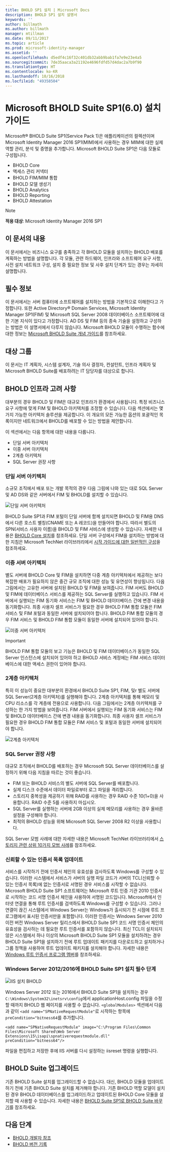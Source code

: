 ```yaml
---
title: BHOLD SP1 설치 | Microsoft Docs
description: BHOLD SP1 설치 설명서
keywords: ''
author: billmath
ms.author: billmath
manager: mtillman
ms.date: 09/11/2017
ms.topic: article
ms.prod: microsoft-identity-manager
ms.assetid: ''
ms.openlocfilehash: d5edf4c16f32c401db32abb9bab1fa7e9e23e4a5
ms.sourcegitcommit: 7de35aaca3a21192e4696fdfd57d4dac2a7b9f90
ms.translationtype: HT
ms.contentlocale: ko-KR
ms.lasthandoff: 10/16/2018
ms.locfileid: "49358504"
---
```

# <a name="microsoft-bhold-suite-sp1-60-installation-guide"></a>Microsoft BHOLD Suite SP1(6.0) 설치 가이드

Microsoft® BHOLD Suite SP1(Service Pack 1)은 애플리케이션의 컬렉션이며 Microsoft Identity Manager 2016 SP1(MIM)에서 사용하는 경우 MIM에 대한 실제 역할 관리, 분석 및 증명을 추가합니다. Microsoft BHOLD Suite SP1은 다음 모듈로 구성됩니다.

- BHOLD Core
- 액세스 관리 커넥터
- BHOLD FIM/MIM 통합
- BHOLD 모델 생성기
- BHOLD Analytics
- BHOLD Reporting
- BHOLD Attestation


> [!NOTE]
> **적용 대상**: Microsoft Identity Manager 2016 SP1

## <a name="what-this-document-covers"></a>이 문서의 내용

이 문서에서는 비즈니스 요구를 충족하고 각 BHOLD 모듈을 설치하는 BHOLD 배포를 계획하는 방법을 설명합니다. 각 모듈, 관련 하드웨어, 인프라와 소프트웨어 요구 사항, 사전 설치 네트워크 구성, 설치 중 필요한 정보 및 사후 설치 단계가 있는 경우는 자세히 설명합니다.

## <a name="pre-requisite-knowledge"></a>필수 정보

이 문서에서는 서버 컴퓨터에 소프트웨어를 설치하는 방법을 기본적으로 이해한다고 가정합니다. 또한 Active Directory® Domain Services, Microsoft Identity Manager SP1(FIM) 및 Microsoft SQL Server 2008 데이터베이스 소프트웨어에 대한 기본 지식이 있다고 가정합니다. AD DS 및 FIM 등의 종속 기술을 설정하고 구성하는 방법은 이 설명서에서 다루지 않습니다. Microsoft BHOLD 모듈이 수행하는 함수에 대한 정보는 [Microsoft BHOLD Suite 개념 가이드](https://technet.microsoft.com/library/jj134102(v=ws.10).aspx)를 참조하세요.

## <a name="audience"></a>대상 그룹

이 문서는 IT 계획자, 시스템 설계자, 기술 의사 결정자, 컨설턴트, 인프라 계획자 및 Microsoft BHOLD Suite를 배포하려는 IT 담당자를 대상으로 합니다.

## <a name="bhold-infrastructure-considerations"></a>BHOLD 인프라 고려 사항

대부분의 경우 BHOLD 및 FIM은 대규모 인프라가 환경에서 사용됩니다. 특정 비즈니스 요구 사항에 맞게 FIM 및 BHOLD 아키텍처를 조정할 수 있습니다. 다음 섹션에서는 몇 가지 가능한 아키텍처 솔루션을 제공합니다. 이 개요의 모든 가능한 옵션의 포괄적인 목록이지만 네트워크에서 BHOLD를 배포할 수 있는 방법을 제안합니다.
 
이 섹션에서는 다음 항목에 대한 내용을 다룹니다.

- 단일 서버 아키텍처
- 이중 서버 아키텍처
- 2계층 아키텍처
- SQL Server 권장 사항

### <a name="single-server-architecture"></a>단일 서버 아키텍처

소규모 조직에서 배포 또는 개발 목적의 경우 다음 그림에 나와 있는 대로 SQL Server 및 AD DS와 같은 서버에서 FIM 및 BHOLD를 설치할 수 있습니다.
 
![단일 서버 아키텍처](media/bhold-installation-guide/single.png)

BHOLD Suite SP1과 FIM 포털이 단일 서버에 함께 설치되면 BHOLD 및 FIM용 DNS에서 다른 호스트 별칭(CNAME 또는 A 레코드)을 만들어야 합니다. 따라서 별도의 SPN(서비스 사용자 이름)을 BHOLD 및 FIM 서비스에 생성할 수 있습니다. 자세한 내용은 [BHOLD Core 설치](https://technet.microsoft.com/library/jj134095(v=ws.10).aspx)를 참조하세요.
단일 서버 구성에서 FIM을 설치하는 방법에 대한 지침은 Microsoft TechNet 라이브러리에서 [시작 가이드에 대한 일반적인 구성](https://technet.microsoft.com/library/ff575965.aspx)을 참조하세요.

### <a name="dual-server-architecture"></a>이중 서버 아키텍처

별도 서버에 BHOLD Core 및 FIM을 설치하면 다중 계층 아키텍처에서 제공하는 보다 복잡한 배포가 필요하지 않은 중간 규모 조직에 대한 성능 및 유연성이 향상됩니다. 다음 그림에서는 고유한 서버에 설치된 BHOLD 및 FIM을 보여줍니다. FIM 서버도 BHOLD 및 FIM에 데이터베이스 서비스를 제공하는 SQL Server를 실행하고 있습니다. FIM 서버에서 실행되는 FIM 동기화 서비스는 FIM 및 BHOLD 데이터베이스 간에 변경 내용을 동기화합니다. 최종 사용자 셀프 서비스가 필요한 경우 BHOLD FIM 통합 모듈은 FIM 서비스 및 FIM 포털과 동일한 서버에 설치되어야 합니다. BHOLD FIM 통합 모듈의 경우 FIM 서비스 및 BHOLD FIM 통합 모듈이 동일한 서버에 설치되어 있어야 합니다.

![이중 서버 아키텍처](media/bhold-installation-guide/dual.png)

> [!IMPORTANT]
> BHOLD FIM 통합 모듈의 보고 기능은 BHOLD 및 FIM 데이터베이스가 동일한 SQL Server 인스턴스에 설치되어 있어야 하고 BHOLD 서비스 계정에는 FIM 서비스 데이터베이스에 대한 액세스 권한이 있어야 합니다.

### <a name="two-tier-architecture"></a>2계층 아키텍처

특히 이 성능이 중요한 대부분의 환경에서 BHOLD Suite SP1, FIM, 및r 별도 서버에 SQL Server(2계층 아키텍처)를 실행해야 합니다. 2계층 아키텍처를 통해 메모리 및 CPU 리소스를 각 계층에 전용으로 사용합니다. 다음 그림에서는 2계층 아키텍처를 구성하는 한 가지 방법을 보여줍니다. FIM 서버에서 실행되는 FIM 동기화 서비스는 FIM 및 BHOLD 데이터베이스 간에 변경 내용을 동기화합니다. 최종 사용자 셀프 서비스가 필요한 경우 BHOLD FIM 통합 모듈은 FIM 서비스 및 포털과 동일한 서버에 설치되어야 합니다.

![2계층 아키텍처](media/bhold-installation-guide/two-tier.png)

### <a name="sql-server-recommendations"></a>SQL Server 권장 사항

대규모 조직에서 BHOLD를 배포하는 경우 Microsoft SQL Server 데이터베이스를 설정하기 위해 다음 지침을 따르는 것이 좋습니다.

- FIM 또는 BHOLD 서비스의 별도 서버에 SQL Server를 배포합니다.
- 실제 디스크 수준에서 데이터 파일로부터 로그 파일을 격리합니다.
- 스토리지 중복성을 제공하기 위해 RAID를 사용하는 경우 RAID 수준 10(1+0)을 사용합니다. RAID 수준 5를 사용하지 마십시오.
- SQL Server를 실행하는 서버에 2GB 이상의 실제 메모리를 사용하는 경우 올바른 설정을 구성해야 합니다.
- 최적의 BHOLD 성능을 위해 Microsoft SQL Server 2008 R2 이상을 사용합니다.

SQL Server 모범 사례에 대한 자세한 내용은 Microsoft TechNet 라이브러리에서 [스토리지 관련 상위 10가지 모범 사례](https://www.microsoft.com/technet/prodtechnol/sql/bestpractice/storage-top-10.mspx)를 참조하세요.

### <a name="trusted-certificates-list-update"></a>신뢰할 수 있는 인증서 목록 업데이트

서비스를 시작하기 전에 인증서 체인의 유효성을 검사하도록 Windows를 구성할 수 있습니다. 이러한 시스템에서 서비스가 서버의 실행 파일 코드가 서버의 TCL(신뢰할 수 있는 인증서 목록)에 없는 인증서로 서명된 경우 서비스를 시작할 수 없습니다. Microsoft BHOLD Suite SP1 소프트웨어는 Microsoft 루트 인증 기관 2010 인증서로 시작하는 코드 서명 인증서 체인을 사용하여 서명된 코드입니다.
Microsoft에서 인터넷 연결을 통해 루트 인증서를 검색하도록 Windows를 구성할 수 있습니다. 그러나 연결이 끊긴 시스템에서 Windows Server는 Windows가 출시되기 전 시점에 루트 프로그램에서 표시된 인증서만을 포함합니다. 이러한 인증서는 Windows Server 2010 이전 버전 Windows Server 릴리스에서 BHOLD Suite SP1 코드 서명 인증서 체인의 유효성을 검사하는 데 필요한 루트 인증서를 포함하지 않습니다. 최신 TCL이 설치되지 않은 시스템에서 하나 이상의 Microsoft BHOLD Suite SP1 모듈을 설치하려는 경우 BHOLD Suite SP1을 설치하기 전에 루트 업데이트 패키지를 다운로드하고 설치하거나 그룹 정책을 사용하여 루트 업데이트 패키지를 설치해야 합니다. 자세한 내용은 [Windows 루트 인증서 프로그램 멤버](http://support.microsoft.com/kb/931125)를 참조하세요.

### <a name="installing-bhold-suite-sp1-on-windows-server-20122016-required-step"></a>Windows Server 2012/2016에 BHOLD Suite SP1 설치 필수 단계 

![IIS 설치 BHOLD](media/bhold-installation-guide/iis-install-bhold.png)

Windows Server 2012 또는 2016에서 BHOLD Suite SP1을 설치하는 경우 ```C:\Windows\System32\inetsrv\config```에서 applicationHost.config 파일을 수정할 때까지 BHOLD 웹 페이지를 사용할 수 없습니다. ```<globalModules>``` 섹션에서 다음과 같이 ```<add name="SPNativeRequestModule"```로 시작하는 항목에 ```preCondition="bitness64```를 추가합니다.

```<add name="SPNativeRequestModule" image="C:\Program Files\Common Files\Microsoft Shared\Web Server Extensions\15\isapi\spnativerequestmodule.dll" preCondition="bitness64"/>```

파일을 편집하고 저장한 후에 IIS 서버를 다시 설정하는 iisreset 명령을 실행합니다.


## <a name="upgrading-bhold-suite"></a>BHOLD Suite 업그레이드

기존 BHOLD Suite 설치를 업그레이드할 수 없습니다. 대신, BHOLD 모듈을 업데이트하기 전에 기존 BHOLD Suite 설치를 제거해야 합니다. 기존 BHOLD 역할 모델이 설치된 경우 BHOLD 데이터베이스를 업그레이드하고 업데이트된 BHOLD Core 모듈을 설치할 때 사용할 수 있습니다. 자세한 내용은 [BHOLD Suite SP1로 BHOLD Suite 바꾸기](https://technet.microsoft.com/library/jj874043(v=ws.10).aspx)를 참조하세요.


## <a name="next-steps"></a>다음 단계

- [BHOLD 개발자 참조](../reference/mim2016-bhold-developer-reference.md)
- [BHOLD 버전 기록](../reference/version-bhold-history.md)
